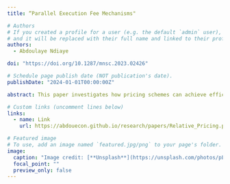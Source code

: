 ```yaml
---
title: “Parallel Execution Fee Mechanisms"

# Authors
# If you created a profile for a user (e.g. the default `admin` user), write the username (folder name) here
# and it will be replaced with their full name and linked to their profile.
authors:
  - Abdoulaye Ndiaye

doi: "https://doi.org/10.1287/mnsc.2023.02426"

# Schedule page publish date (NOT publication's date).
publishDate: "2024-01-01T00:00:00Z"

abstract: This paper investigates how pricing schemes can achieve efficient allocations in blockchain systems featuring multiple transaction queues under a global capacity constraint. I model a capacity-constrained blockchain where users submit transactions to different queues—each representing a submarket with unique demand characteristics—and decide to participate based on posted prices and expected delays. I find that revenue maximization tends to allocate capacity to the highestpaying queue, whereas welfare maximization generally serves all queues. Optimal relative pricing of different queues depends on factors such as market size, demand elasticity, and the balance between local and global congestion. My results have implications for the implementation of local congestion pricing for evolving blockchain architectures, including parallel transaction execution, directed acyclic graph (DAG)-based systems, and multiple concurrent proposers.

# Custom links (uncomment lines below)
links:
  - name: Link
    url: https://abdouecon.github.io/research/papers/Relative_Pricing.pdf

# Featured image
# To use, add an image named `featured.jpg/png` to your page's folder.
image:
  caption: "Image credit: [**Unsplash**](https://unsplash.com/photos/pLCdAaMFLTE)"
  focal_point: ""
  preview_only: false
---
```

